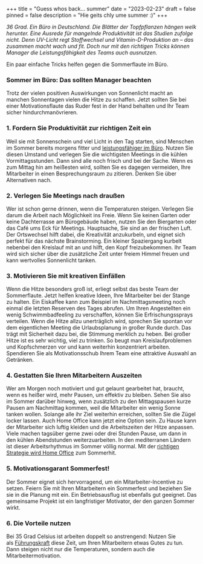 +++
title = "Guess whos back... summer"
date = "2023-02-23"
draft = false
pinned = false
description = "Hie geits chly ume summer :)"
+++


*36 Grad. Ein Büro in Deutschland. Die Blätter der Topfpflanzen hängen welk herunter. Eine Ausrede für mangelnde Produktivität ist das Studien zufolge nicht. Denn UV-Licht regt Stoffwechsel und Vitamin-D-Produktion an – das zusammen macht wach und fit. Doch nur mit den richtigen Tricks können Manager die Leistungsfähigkeit des Teams auch ausnutzen.*

Ein paar einfache Tricks helfen gegen die Sommerflaute im Büro.

### Sommer im Büro: Das sollten Manager beachten

Trotz der vielen positiven Auswirkungen von Sonnenlicht macht an manchen Sonnentagen vielen die Hitze zu schaffen. Jetzt sollten Sie bei einer Motivationsflaute das Ruder fest in der Hand behalten und Ihr Team sicher hindurchmanövrieren.

### 1. Fordern Sie Produktivität zur richtigen Zeit ein

Weil sie mit Sonnenschein und viel Licht in den Tag starten, sind Menschen im Sommer bereits morgens fitter und [leistungsfähiger im Büro](https://www.experteer.de/magazin/mittags-quickies-erhoehen-die-produktivitaet-im-job/). Nutzen Sie diesen Umstand und verlegen Sie die wichtigsten Meetings in die kühlen Vormittagsstunden. Dann sind alle noch frisch und bei der Sache. Wenn es zum Mittag hin am heißesten wird, sollten Sie es dagegen vermeiden, Ihre Mitarbeiter in einen Besprechungsraum zu zitieren. Denken Sie über Alternativen nach.

### 2. Verlegen Sie Meetings nach draußen

Wer ist schon gerne drinnen, wenn die Temperaturen steigen. Verlegen Sie darum die Arbeit nach Möglichkeit ins Freie. Wenn Sie keinen Garten oder keine Dachterrasse am Bürogebäude haben, nutzen Sie den Biergarten oder das Café ums Eck für Meetings. Hauptsache, Sie sind an der frischen Luft. Der Ortswechsel hilft dabei, die Kreativität anzukurbeln, und eignet sich perfekt für das nächste Brainstorming. Ein kleiner Spaziergang kurbelt nebenbei den Kreislauf mit an und hilft, den Kopf freizubekommen. Ihr Team wird sich sicher über die zusätzliche Zeit unter freiem Himmel freuen und kann wertvolles Sonnenlicht tanken.



### 3. Motivieren Sie mit kreativen Einfällen

Wenn die Hitze besonders groß ist, erliegt selbst das beste Team der Sommerflaute. Jetzt helfen kreative Ideen, Ihre Mitarbeiter bei der Stange zu halten. Ein Eiskaffee kann zum Beispiel im Nachmittagsmeeting noch einmal die letzten Reserven des Tages abrufen. Um Ihren Angestellten ein wenig Schwimmbadfeeling zu verschaffen, können Sie Erfrischungssprays verteilen. Wenn die Hitze allzu unerträglich wird, sprechen Sie spontan vor dem eigentlichen Meeting die Urlaubsplanung in großer Runde durch. Das trägt mit Sicherheit dazu bei, die Stimmung merklich zu heben. Bei großer Hitze ist es sehr wichtig, viel zu trinken. So beugt man Kreislaufproblemen und Kopfschmerzen vor und kann weiterhin konzentriert arbeiten. Spendieren Sie als Motivationsschub Ihrem Team eine attraktive Auswahl an Getränken.

### 4. Gestatten Sie Ihren Mitarbeitern Auszeiten

Wer am Morgen noch motiviert und gut gelaunt gearbeitet hat, braucht, wenn es heißer wird, mehr Pausen, um effektiv zu bleiben. Sehen Sie also im Sommer darüber hinweg, wenn zusätzlich zu den Mittagspausen kurze Pausen am Nachmittag kommen, weil die Mitarbeiter ein wenig Sonne tanken wollen. Solange alle ihr Ziel weiterhin erreichen, sollten Sie die Zügel locker lassen. Auch Home Office kann jetzt eine Option sein. Zu Hause kann der Mitarbeiter sich luftig kleiden und die Arbeitszeiten der Hitze anpassen. Viele machen tagsüber gerne zwei oder drei Stunden Pause, um dann in den kühlen Abendstunden weiterzuarbeiten. In den mediterranen Ländern ist dieser Arbeitsrhythmus im Sommer völlig normal. Mit der [richtigen Strategie wird Home Office](https://www.experteer.de/magazin/home-office/) zum Sommerhit.

### 5. Motivationsgarant Sommerfest!

Der Sommer eignet sich hervorragend, um ein Mitarbeiter-Incentive zu setzen. Feiern Sie mit Ihren Mitarbeitern ein Sommerfest und beziehen Sie sie in die Planung mit ein. Ein Betriebsausflug ist ebenfalls gut geeignet. Das gemeinsame Projekt ist ein langfristiger Motivator, der den ganzen Sommer wirkt.

### 6. Die Vorteile nutzen

Bei 35 Grad Celsius ist arbeiten doppelt so anstrengend: Nutzen Sie als [Führungskraft](https://www.experteer.de/magazin/berufliche-neuorientierung-so-geben-sie-ihrer-karriere-eine-neue-richtung/) diese Zeit, um Ihren Mitarbeitern etwas Gutes zu tun. Dann steigen nicht nur die Temperaturen, sondern auch die Mitarbeitermotivation.